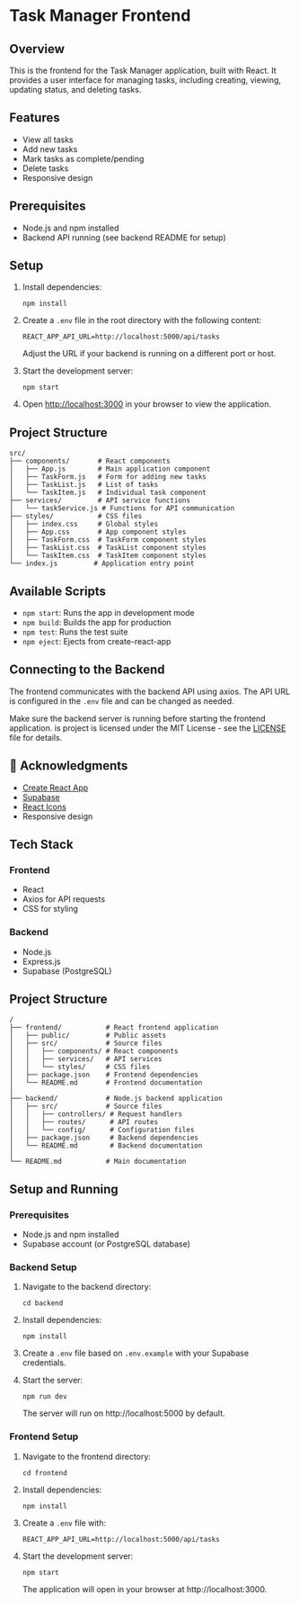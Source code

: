 # Task Manager Frontend

## Overview
This is the frontend for the Task Manager application, built with React. It provides a user interface for managing tasks, including creating, viewing, updating status, and deleting tasks.

## Features
- View all tasks
- Add new tasks
- Mark tasks as complete/pending
- Delete tasks
- Responsive design

## Prerequisites
- Node.js and npm installed
- Backend API running (see backend README for setup)

## Setup

1. Install dependencies:
   ```
   npm install
   ```

2. Create a `.env` file in the root directory with the following content:
   ```
   REACT_APP_API_URL=http://localhost:5000/api/tasks
   ```
   Adjust the URL if your backend is running on a different port or host.

3. Start the development server:
   ```
   npm start
   ```

4. Open [http://localhost:3000](http://localhost:3000) in your browser to view the application.

## Project Structure

```
src/
├── components/       # React components
│   ├── App.js        # Main application component
│   ├── TaskForm.js   # Form for adding new tasks
│   ├── TaskList.js   # List of tasks
│   └── TaskItem.js   # Individual task component
├── services/         # API service functions
│   └── taskService.js # Functions for API communication
├── styles/           # CSS files
│   ├── index.css     # Global styles
│   ├── App.css       # App component styles
│   ├── TaskForm.css  # TaskForm component styles
│   ├── TaskList.css  # TaskList component styles
│   └── TaskItem.css  # TaskItem component styles
└── index.js         # Application entry point
```

## Available Scripts

- `npm start`: Runs the app in development mode
- `npm build`: Builds the app for production
- `npm test`: Runs the test suite
- `npm eject`: Ejects from create-react-app

## Connecting to the Backend

The frontend communicates with the backend API using axios. The API URL is configured in the `.env` file and can be changed as needed.

Make sure the backend server is running before starting the frontend application.
is project is licensed under the MIT License - see the [LICENSE](LICENSE) file for details.

## 🙏 Acknowledgments

- [Create React App](https://create-react-app.dev/)
- [Supabase](https://supabase.io/)
- [React Icons](https://react-icons.github.io/react-icons/)
- Responsive design

## Tech Stack

### Frontend
- React
- Axios for API requests
- CSS for styling

### Backend
- Node.js
- Express.js
- Supabase (PostgreSQL)

## Project Structure

```
/
├── frontend/           # React frontend application
│   ├── public/         # Public assets
│   ├── src/            # Source files
│   │   ├── components/ # React components
│   │   ├── services/   # API services
│   │   └── styles/     # CSS files
│   ├── package.json    # Frontend dependencies
│   └── README.md       # Frontend documentation
│
├── backend/            # Node.js backend application
│   ├── src/            # Source files
│   │   ├── controllers/ # Request handlers
│   │   ├── routes/      # API routes
│   │   └── config/      # Configuration files
│   ├── package.json     # Backend dependencies
│   └── README.md        # Backend documentation
│
└── README.md           # Main documentation
```

## Setup and Running

### Prerequisites
- Node.js and npm installed
- Supabase account (or PostgreSQL database)

### Backend Setup
1. Navigate to the backend directory:
   ```
   cd backend
   ```

2. Install dependencies:
   ```
   npm install
   ```

3. Create a `.env` file based on `.env.example` with your Supabase credentials.

4. Start the server:
   ```
   npm run dev
   ```
   The server will run on http://localhost:5000 by default.

### Frontend Setup
1. Navigate to the frontend directory:
   ```
   cd frontend
   ```

2. Install dependencies:
   ```
   npm install
   ```

3. Create a `.env` file with:
   ```
   REACT_APP_API_URL=http://localhost:5000/api/tasks
   ```

4. Start the development server:
   ```
   npm start
   ```
   The application will open in your browser at http://localhost:3000.